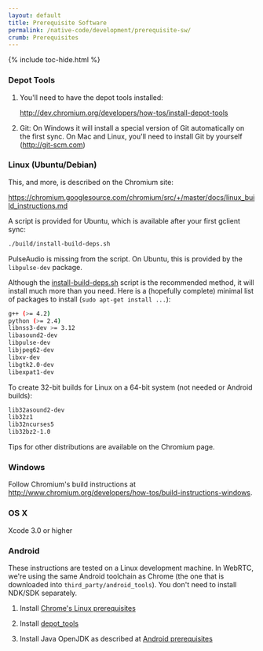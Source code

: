 ```yaml
---
layout: default
title: Prerequisite Software
permalink: /native-code/development/prerequisite-sw/
crumb: Prerequisites
---
```



{% include toc-hide.html %}


### Depot Tools

  1. You'll need to have the depot tools installed:

     <http://dev.chromium.org/developers/how-tos/install-depot-tools>

  2. Git: On Windows it will install a special version of Git automatically on
     the first sync. On Mac and Linux, you'll need to install Git by yourself
     (<http://git-scm.com>)


### Linux (Ubuntu/Debian)

This, and more, is described on the Chromium site:

<https://chromium.googlesource.com/chromium/src/+/master/docs/linux_build_instructions.md>

A script is provided for Ubuntu, which is available after your first gclient
sync:

~~~~~ bash
./build/install-build-deps.sh
~~~~~

PulseAudio is missing from the script. On Ubuntu, this is provided by the
`libpulse-dev` package.

Although the [install-build-deps.sh][1] script is the recommended method, it
will install much more than you need. Here is a (hopefully complete) minimal
list of packages to install (`sudo apt-get install ...`):

~~~~~ bash
g++ (>= 4.2)
python (>= 2.4)
libnss3-dev >= 3.12
libasound2-dev
libpulse-dev
libjpeg62-dev
libxv-dev
libgtk2.0-dev
libexpat1-dev
~~~~~

[1]: https://code.google.com/p/chromium/codesearch#chromium/src/build/install-build-deps.sh

To create 32-bit builds for Linux on a 64-bit system (not needed or Android
builds):

~~~~~ bash
lib32asound2-dev
lib32z1
lib32ncurses5
lib32bz2-1.0
~~~~~

Tips for other distributions are available on the Chromium page.


### Windows

Follow Chromium's build instructions at
<http://www.chromium.org/developers/how-tos/build-instructions-windows>.


### OS X

Xcode 3.0 or higher


### Android

These instructions are tested on a Linux development machine. In WebRTC, we're
using the same Android toolchain as Chrome (the one that is downloaded into
`third_party/android_tools`). You don't need to install NDK/SDK separately.

  1. Install [Chrome's Linux prerequisites](https://chromium.googlesource.com/chromium/src/+/master/docs/linux_build_instructions_prerequisites.md)

  2. Install [depot_tools](http://dev.chromium.org/developers/how-tos/install-depot-tools)

  3. Install Java OpenJDK as described at [Android prerequisites](https://www.chromium.org/developers/how-tos/android-build-instructions)

